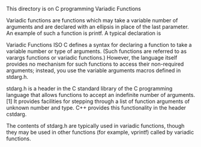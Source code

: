 This directory is on C programming Variadic Functions

Variadic functions are functions which may take a variable number of arguments and are declared with an ellipsis in place of the last parameter. An example of such a function is printf. A typical declaration is

Variadic Functions
ISO C defines a syntax for declaring a function to take a variable number or type of arguments. (Such functions are referred to as varargs functions or variadic functions.) However, the language itself provides no mechanism for such functions to access their non-required arguments; instead, you use the variable arguments macros defined in stdarg.h.

stdarg.h is a header in the C standard library of the C programming language that allows functions to accept an indefinite number of arguments.[1] It provides facilities for stepping through a list of function arguments of unknown number and type. C++ provides this functionality in the header cstdarg.

The contents of stdarg.h are typically used in variadic functions, though they may be used in other functions (for example, vprintf) called by variadic functions.
